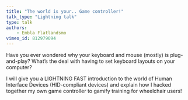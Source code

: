 ```yaml
---
title: "The world is your.. Game controller!"
talk_type: "Lightning talk"
type: talk
authors:
    - Embla Flatlandsmo
vimeo_id: 812979094
---
```

Have you ever wondered why your keyboard and mouse (mostly) is plug-and-play? What’s the deal with having to set keyboard layouts on your computer? 

I will give you a LIGHTNING FAST introduction to the world of Human Interface Devices (HID-compliant devices) and explain how I hacked together my own game controller to gamify training for wheelchair users!
